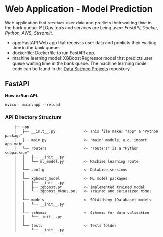 # Web Application - Model Prediction
Web application that receives user data and predicts their waiting time in the bank queue. MLOps tools and services are being used: *FastAPI, Docker, Python, AWS, Streamlit.*

- app: FastAPI Web app that receives user data and predicts their waiting time in the bank queue.
- dockerfile: Dockerfile to run FastAPI app.
- machine learning model: XGBoost Regressor model that predicts user queue waiting time in the bank queue. The machine learning model code can be found in the [Data Science Projects](https://github.com/lesampaio/Data-Science-Projects) repository.

## FastAPI

**How to Run API:**

`uvicorn main:app --reload`

### API Directory Structure

        ├── app                         
        │   ├── __init__.py             <- This file makes "app" a "Python package"
        │   ├── main.py                 <- "main" module, e.g. import app.main
        │   └── routers                 <- "routers" is a "Python subpackage"
        │   │   ├── __init__.py        
        │   │   └── ml_model.py         <- Machine learning route
        │   │   
        │   └── config                  <- Database sessions
        │   │           
        │   └── xgboost_model           <- ML model packages
        │   │   ├── __init__.py    
        │   │   ├── xgboost.py          <- Implemented trained model
        │   │   └── xgboost_model.pkl   <- Trained and serialized model
        │   │
        │   └── models                  <- SQLAlchemy (Database) models
        │   │   └── __init__.py         
        │   │
        │   └── schemas                 <- Schemas for data validation
        │   │   └──__init__.py  
        │   │   
        │   └── tests                   <- Tests folder
        │       └── __init__.py  